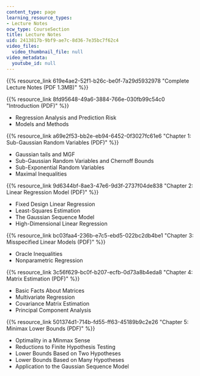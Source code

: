 ```yaml
---
content_type: page
learning_resource_types:
- Lecture Notes
ocw_type: CourseSection
title: Lecture Notes
uid: 2413817b-9bf9-ae7c-8d36-7e35bc7f62c4
video_files:
  video_thumbnail_file: null
video_metadata:
  youtube_id: null
---
```


{{% resource_link 619e4ae2-52f1-b26c-be0f-7a29d5932978 "Complete Lecture Notes (PDF 1.3MB)" %}}

{{% resource_link 8fd95648-49a6-3884-766e-030fb99c54c0 "Introduction (PDF)" %}}

*   Regression Analysis and Prediction Risk
*   Models and Methods

{{% resource_link a69e2f53-bb2e-eb94-6452-0f3027fc61e6 "Chapter 1: Sub-Gaussian Random Variables (PDF)" %}}

*   Gaussian tails and MGF
*   Sub-Gaussian Random Variables and Chernoff Bounds
*   Sub-Exponential Random Variables
*   Maximal Inequalities

{{% resource_link 9d6344bf-8ae3-47e6-9d3f-2737f04de838 "Chapter 2: Linear Regression Model (PDF)" %}}

*   Fixed Design Linear Regression
*   Least-Squares Estimation
*   The Gaussian Sequence Model
*   High-Dimensional Linear Regression

{{% resource_link bc03faa4-236b-e7c5-ebd5-022bc2db4be1 "Chapter 3: Misspecified Linear Models (PDF)" %}}

*   Oracle Inequalities
*   Nonparametric Regression

{{% resource_link 3c56f629-bc0f-b207-ecfb-0d73a8b4eda8 "Chapter 4: Matrix Estimation (PDF)" %}}

*   Basic Facts About Matrices
*   Multivariate Regression
*   Covariance Matrix Estimation
*   Principal Component Analysis

{{% resource_link 501374d1-714b-fd55-ff63-45189b9c2e26 "Chapter 5: Minimax Lower Bounds (PDF)" %}}

*   Optimality in a Minmax Sense
*   Reductions to Finite Hypothesis Testing
*   Lower Bounds Based on Two Hypotheses
*   Lower Bounds Based on Many Hypotheses
*   Application to the Gaussian Sequence Model